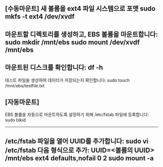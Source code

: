 [수동마운트]
새 볼륨을 ext4 파일 시스템으로 포맷
sudo mkfs -t ext4 /dev/xvdf
---
마운트할 디렉토리를 생성하고, EBS 볼륨을 마운트합니다:
sudo mkdir /mnt/ebs
sudo mount /dev/xvdf /mnt/ebs
---
마운트된 디스크를 확인합니다:
df -h
---
테스트 파일을 생성하여 데이터가 저장되는지 확인합니다:
sudo touch /mnt/ebs/testfile.txt


[자동마운트]
---
EBS 볼륨을 자동으로 마운트하도록 설정하기 위해 /etc/fstab 파일에 등록합니다:
sudo blkid

---
/etc/fstab 파일을 열어 UUID를 추가합니다:
sudo vi /etc/fstab
다음 형식으로 추가:
UUID=<볼륨의 UUID> /mnt/ebs ext4 defaults,nofail 0 2
sudo mount -a
---
